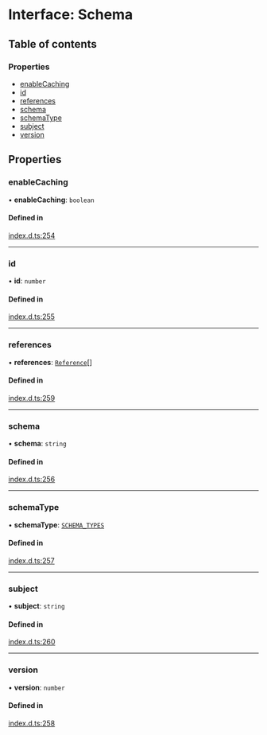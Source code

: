 # Interface: Schema

## Table of contents

### Properties

- [enableCaching](Schema.md#enablecaching)
- [id](Schema.md#id)
- [references](Schema.md#references)
- [schema](Schema.md#schema)
- [schemaType](Schema.md#schematype)
- [subject](Schema.md#subject)
- [version](Schema.md#version)

## Properties

### enableCaching

• **enableCaching**: `boolean`

#### Defined in

[index.d.ts:254](https://github.com/mostafa/xk6-kafka/blob/main/api-docs/index.d.ts#L254)

---

### id

• **id**: `number`

#### Defined in

[index.d.ts:255](https://github.com/mostafa/xk6-kafka/blob/main/api-docs/index.d.ts#L255)

---

### references

• **references**: [`Reference`](Reference.md)[]

#### Defined in

[index.d.ts:259](https://github.com/mostafa/xk6-kafka/blob/main/api-docs/index.d.ts#L259)

---

### schema

• **schema**: `string`

#### Defined in

[index.d.ts:256](https://github.com/mostafa/xk6-kafka/blob/main/api-docs/index.d.ts#L256)

---

### schemaType

• **schemaType**: [`SCHEMA_TYPES`](../enums/SCHEMA_TYPES.md)

#### Defined in

[index.d.ts:257](https://github.com/mostafa/xk6-kafka/blob/main/api-docs/index.d.ts#L257)

---

### subject

• **subject**: `string`

#### Defined in

[index.d.ts:260](https://github.com/mostafa/xk6-kafka/blob/main/api-docs/index.d.ts#L260)

---

### version

• **version**: `number`

#### Defined in

[index.d.ts:258](https://github.com/mostafa/xk6-kafka/blob/main/api-docs/index.d.ts#L258)
